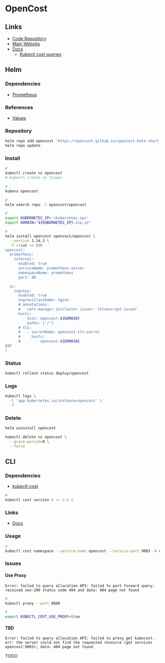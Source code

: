 # OpenCost

## Links

- [Code Repository](https://github.com/opencost/opencost)
- [Main Website](https://opencost.io)
- [Docs](https://opencost.io/docs)
  - [Kubectl cost queries](https://opencost.io/docs/kubectl-cost)

## Helm

### Dependencies

- [Prometheus](/prometheus/README.md#helm)

### References

- [Values](https://github.com/opencost/opencost-helm-chart/tree/main/charts/opencost#values)

### Repository

```sh
helm repo add opencost 'https://opencost.github.io/opencost-helm-chart'
helm repo update
```

### Install

```sh
#
kubectl create ns opencost
# kubectl create ns finops

#
kubens opencost

#
helm search repo -l opencost/opencost

#
export KUBERNETES_IP='<kubernetes-ip>'
export DOMAIN="${KUBERNETES_IP}.nip.io"

#
helm install opencost opencost/opencost \
  --version 1.14.3 \
  -f <(cat << EOF
opencost:
  prometheus:
    internal:
      enabled: true
      serviceName: prometheus-server
      namespaceName: prometheus
      port: 80

  ui:
    ingress:
      enabled: true
      ingressClassName: nginx
      # annotations:
      #   cert-manager.io/cluster-issuer: letsencrypt-issuer
      hosts:
        - host: opencost.${DOMAIN}
          paths: ['/']
      # tls:
      #   - secretName: opencost.tls-secret
      #     hosts:
      #       - opencost.${DOMAIN}
EOF
)
```

<!--
kubectl port-forward \
  --address 0.0.0.0 \
  svc/opencost \
  9090:9090
-->

### Status

```sh
kubectl rollout status deploy/opencost
```

### Logs

```sh
kubectl logs \
  -l 'app.kubernetes.io/instance=opencost' \
  -f
```

### Delete

```sh
helm uninstall opencost

kubectl delete ns opencost \
  --grace-period=0 \
  --force
```

## CLI

### Dependencies

- [kubectl-cost](/kubectl/commands/cost.md)

```sh
#
kubectl cost version # >= 0.6.0
```

### Links

- [Docs](https://opencost.io/docs/kubectl-cost)

### Usage

```sh
#
kubectl cost namespace --service-name opencost --service-port 9003 -N opencost -A
```

<!--
cat << EOF | kubectl cost predict --service-name opencost --service-port 9003 -N opencost -f -
---
apiVersion: apps/v1
kind: Deployment
metadata:
  name: slim
spec:
  selector:
    matchLabels:
      app: slim
  template:
    metadata:
      labels:
        app: slim
    spec:
      containers:
        - name: app
          image: gcr.io/distroless/python3-debian11
          command:
            - python
            - -m
            - http.server
            - '8080'
EOF
-->

### Issues

#### Use Proxy

```log
Error: failed to query allocation API: failed to port forward query: received non-200 status code 404 and data: 404 page not found
```

```sh
#
kubectl proxy --port 8080

#
export KUBECTL_COST_USE_PROXY=true
```

#### TBD

```log
Error: failed to query allocation API: failed to proxy get kubecost. err: the server could not find the requested resource (get services opencost:9003); data: 404 page not found
```

TODO
